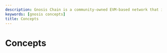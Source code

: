 ```yaml
---
description: Gnosis Chain is a community-owned EVM-based network that is operated by a diverse set of validators around the world
keywords: [gnosis concepts] 
title: Concepts
---
```


# Concepts

